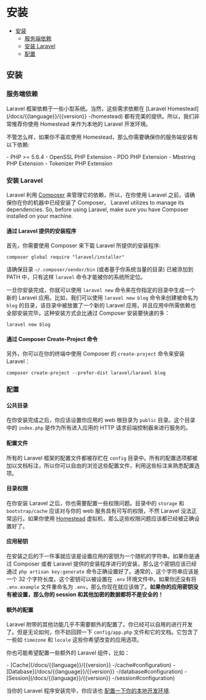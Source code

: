 # 安装

- [安装](#installation)
    - [服务端依赖](#server-requirements)
    - [安装 Laravel](#installing-laravel)
    - [配置](#configuration)

<a name="installation"></a>
## 安装

<a name="server-requirements"></a>
### 服务端依赖

Laravel 框架依赖于一些小型系统。当然，这些需求依赖在 [Laravel Homestead](/docs/{{language}}/{{version}}
-/homestead) 都有完美的提供。所以，我们非常推荐你使用 Homestead 来作为本地的 Laravel 开发环境。

不管怎么样，如果你不喜欢使用 Homestead，那么你需要确保你的服务端安装有以下依赖:

<div class="content-list" markdown="1">
- PHP >= 5.6.4
- OpenSSL PHP Extension
- PDO PHP Extension
- Mbstring PHP Extension
- Tokenizer PHP Extension
</div>

<a name="installing-laravel"></a>
### 安装 Laravel

Laravel 利用 [Composer](http://getcomposer.org) 来管理它的依赖，所以，在你使用 Laravel 之前，请确保你在你的机器中已经安装了 Composer。
Laravel utilizes  to manage its dependencies. So, before using Laravel, make sure you have Composer installed on your machine.

#### 通过 Laravel 提供的安装程序

首先，你需要使用 Composer 来下载 Laravel 所提供的安装程序:

    composer global require "laravel/installer"

请确保目录 `~/.composer/vendor/bin` (或者基于你系统当量的目录) 已被添加到 PATH 中，只有这样 `laravel` 命令才能被你的系统所定位。

一旦你安装完成，你就可以使用 `laravel new` 命令来在你指定的目录中生成一个新的 Laravel 应用。比如，我们可以使用 `laravel new blog` 命令来创建被命名为 `blog` 的目录，该目录中被放置了一个新的 Laravel 应用，并且应用中所需依赖也全部安装完毕。这种安装方式会比通过 Composer 安装要快速的多：

    laravel new blog

#### 通过 Composer Create-Project 命令

另外，你可以在你的终端中使用 Composer 的 `create-project` 命令来安装 Laravel：

    composer create-project --prefer-dist laravel/laravel blog

<a name="configuration"></a>
### 配置

#### 公共目录

在你安装完成之后，你应该设置你应用的 web 根目录为 `public` 目录。这个目录中的 `index.php` 是作为所有进入应用的 HTTP 请求前端控制器来进行服务的。

#### 配置文件

所有的 Laravel 框架的配置文件都被存贮在 `config` 目录中。所有的配置选项都被加以文档标注，所以你可以自由的浏览这些配置文件，利用这些标注来熟悉配置选项。

#### 目录权限

在你安装 Laravel 之后，你也需要配置一些权限问题。目录中的 `storage` 和 `bootstrap/cache` 应该对与你的 web 服务具有可写的权限，不然 Laravel 没法正常运行。如果你使用 [Homestead](/docs/{{language}}/{{version}}/homestead) 虚拟机，那么这些权限问题应该都已经被正确设置好了。

#### 应用秘钥

在安装之后的下一件事就应该是设置应用的密钥为一个随机的字符串。如果你是通过 Composer 或者 Laravel 提供的安装程序进行的安装，那么这个密钥应该已经通过 `php artisan key:generate` 命令正确设置好了。通常的，这个字符串应该是一个 32 个字符长度。这个密钥可以被设置在 `.env` 环境文件中。如果你还没有将 `.env.example` 文件重命名为 `.env`，那么你现在就应该做了。**如果你的应用密钥没有被设置，那么你的 session 和其他加密的数据都将不是安全的！**

#### 额外的配置

Laravel 附带的其他功能几乎不需要额外的配置了。你已经可以自用的进行开发了。但是无论如何，你不妨回顾一下 `config/app.php` 文件和它的文档。它包含了一些如 `timezone` 和 `locale` 这些你希望改变的应用选项。

你也可能希望配置一些额外的 Laravel 组件，比如：

<div class="content-list" markdown="1">
- [Cache](/docs/{{language}}/{{version}}
-/cache#configuration)
- [Database](/docs/{{language}}/{{version}}
-/database#configuration)
- [Session](/docs/{{language}}/{{version}}
-/session#configuration)
</div>

当你的 Laravel 程序安装完毕，你应该也 [配置一下你的本地开发环境](/docs/{{language}}/{{version}}/configuration#environment-configuration).
